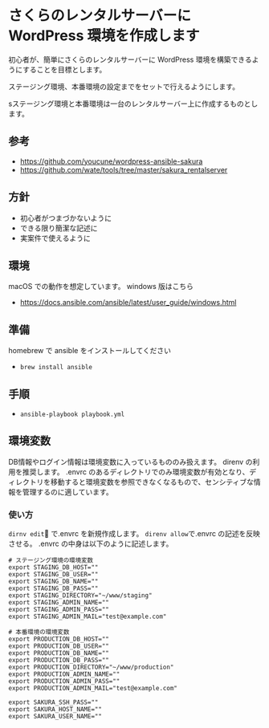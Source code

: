 # さくらのレンタルサーバーに WordPress 環境を作成します

初心者が、簡単にさくらのレンタルサーバーに WordPress 環境を構築できるようにすることを目標とします。

ステージング環境、本番環境の設定までをセットで行えるようにします。

sステージング環境と本番環境は一台のレンタルサーバー上に作成するものとします。

## 参考

- https://github.com/youcune/wordpress-ansible-sakura
- https://github.com/wate/tools/tree/master/sakura_rentalserver

## 方針

- 初心者がつまづかないように
- できる限り簡潔な記述に
- 実案件で使えるように

## 環境

macOS での動作を想定しています。
windows 版はこちら

- https://docs.ansible.com/ansible/latest/user_guide/windows.html

## 準備

homebrew で ansible をインストールしてください

- `brew install ansible`

## 手順
- `ansible-playbook playbook.yml`

## 環境変数
DB情報やログイン情報は環境変数に入っているもののみ扱えます。
direnv の利用を推奨します。
.envrc のあるディレクトリでのみ環境変数が有効となり、ディレクトリを移動すると環境変数を参照できなくなるもので、センシティブな情報を管理するのに適しています。

### 使い方

`dirnv edit` で.envrc を新規作成します。
`direnv allow`で.envrc の記述を反映させる。
.envrc の中身は以下のように記述します。

```
# ステージング環境の環境変数
export STAGING_DB_HOST=""
export STAGING_DB_USER=""
export STAGING_DB_NAME=""
export STAGING_DB_PASS=""
export STAGING_DIRECTORY="~/www/staging"
export STAGING_ADMIN_NAME=""
export STAGING_ADMIN_PASS=""
export STAGING_ADMIN_MAIL="test@example.com"

# 本番環境の環境変数
export PRODUCTION_DB_HOST=""
export PRODUCTION_DB_USER=""
export PRODUCTION_DB_NAME=""
export PRODUCTION_DB_PASS=""
export PRODUCTION_DIRECTORY="~/www/production"
export PRODUCTION_ADMIN_NAME=""
export PRODUCTION_ADMIN_PASS=""
export PRODUCTION_ADMIN_MAIL="test@example.com"

export SAKURA_SSH_PASS=""
export SAKURA_HOST_NAME=""
export SAKURA_USER_NAME=""

```
